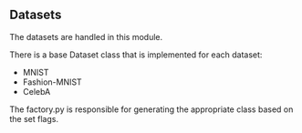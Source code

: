 ## Datasets

The datasets are handled in this module.

There is a base Dataset class that is implemented for each dataset:
- MNIST
- Fashion-MNIST
- CelebA

The factory.py is responsible for generating the appropriate class based
on the set flags.
